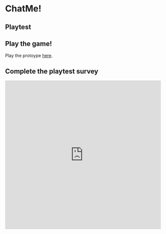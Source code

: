 # ChatMe!
## Playtest

## Play the game!

Play the protoype [here](https://p4stacat.github.io/IASC-1P04/prototype/ChatMe!_Prototype.html).

## Complete the playtest survey

<iframe width="640px" height= "480px" src= "https://forms.office.com/Pages/ResponsePage.aspx?id=FRGudvwe8kqlNuKyRDrxoLQJmBidy_BLo2dIp_UtO-BUOFBUQ0FGQjJDRjFNREhGRTc0MkdTRVFLVS4u&embed=true" frameborder= "0" marginwidth= "0" marginheight= "0" style= "border: none; max-width:100%; max-height:100vh" allowfullscreen webkitallowfullscreen mozallowfullscreen msallowfullscreen> </iframe>
